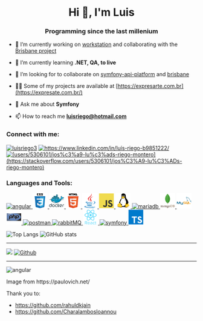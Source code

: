 <h1 align="center">Hi 👋, I'm Luis</h1>
<h3 align="center">Programming since the last millenium</h3>

- 🔭 I’m currently working on [workstation](https://github.com/luisriego/workstation) and collaborating with the [Brisbane project](https://github.com/codenip-tech/brisbane)

- 🌱 I’m currently learning **.NET, QA, to live**

- 👯 I’m looking for to collaborate on [symfony-api-platform](https://github.com/JuanWilde/symfony-api-platform) and [brisbane](https://github.com/codenip-tech/brisbane)

- 👨‍💻 Some of my projects are available at [https://expresarte.com.br](https://expresate.com.br/)

- 💬 Ask me about **Symfony**

- 📫 How to reach me **luisriego@hotmail.com**

<h3 align="left">Connect with me:</h3>
<p align="left">
<a href="https://twitter.com/luisriego3" target="blank"><img align="center" src="https://raw.githubusercontent.com/rahuldkjain/github-profile-readme-generator/master/src/images/icons/Social/twitter.svg" alt="luisriego3" height="30" width="40" /></a>
<a href="https://www.linkedin.com/in/luís-riego-b9851222/" target="blank"><img align="center" src="https://raw.githubusercontent.com/rahuldkjain/github-profile-readme-generator/master/src/images/icons/Social/linked-in-alt.svg" alt="https://www.linkedin.com/in/luís-riego-b9851222/" height="30" width="40" /></a>
<a href="https://stackoverflow.com/users/5306101/jos%c3%a9-lu%c3%ads-riego-montero" target="blank"><img align="center" src="https://raw.githubusercontent.com/rahuldkjain/github-profile-readme-generator/master/src/images/icons/Social/stack-overflow.svg" alt="[users/5306101/jos%c3%a9-lu%c3%ads-riego-montero](https://stackoverflow.com/users/5306101/jos%C3%A9-lu%C3%ADs-riego-montero)" height="30" width="40" /></a>
</p>

<h3 align="left">Languages and Tools:</h3>
<p align="left"> <a href="https://angular.io" target="_blank"> <img src="https://angular.io/assets/images/logos/angular/angular.svg" alt="angular" width="40" height="40"/> </a> <a href="https://www.w3schools.com/css/" target="_blank"> <img src="https://raw.githubusercontent.com/devicons/devicon/master/icons/css3/css3-original-wordmark.svg" alt="css3" width="40" height="40"/> </a> <a href="https://www.docker.com/" target="_blank"> <img src="https://raw.githubusercontent.com/devicons/devicon/master/icons/docker/docker-original-wordmark.svg" alt="docker" width="40" height="40"/> </a> <a href="https://www.w3.org/html/" target="_blank"> <img src="https://raw.githubusercontent.com/devicons/devicon/master/icons/html5/html5-original-wordmark.svg" alt="html5" width="40" height="40"/> </a> <a href="https://www.java.com" target="_blank"> <img src="https://raw.githubusercontent.com/devicons/devicon/master/icons/java/java-original.svg" alt="java" width="40" height="40"/> </a> <a href="https://developer.mozilla.org/en-US/docs/Web/JavaScript" target="_blank"> <img src="https://raw.githubusercontent.com/devicons/devicon/master/icons/javascript/javascript-original.svg" alt="javascript" width="40" height="40"/> </a> <a href="https://www.linux.org/" target="_blank"> <img src="https://raw.githubusercontent.com/devicons/devicon/master/icons/linux/linux-original.svg" alt="linux" width="40" height="40"/> </a> <a href="https://mariadb.org/" target="_blank"> <img src="https://www.vectorlogo.zone/logos/mariadb/mariadb-icon.svg" alt="mariadb" width="40" height="40"/> </a> <a href="https://www.mongodb.com/" target="_blank"> <img src="https://raw.githubusercontent.com/devicons/devicon/master/icons/mongodb/mongodb-original-wordmark.svg" alt="mongodb" width="40" height="40"/> </a> <a href="https://www.mysql.com/" target="_blank"> <img src="https://raw.githubusercontent.com/devicons/devicon/master/icons/mysql/mysql-original-wordmark.svg" alt="mysql" width="40" height="40"/> </a> <a href="https://www.php.net" target="_blank"> <img src="https://raw.githubusercontent.com/devicons/devicon/master/icons/php/php-original.svg" alt="php" width="40" height="40"/> </a> <a href="https://postman.com" target="_blank"> <img src="https://www.vectorlogo.zone/logos/getpostman/getpostman-icon.svg" alt="postman" width="40" height="40"/> </a> <a href="https://www.rabbitmq.com" target="_blank"> <img src="https://www.vectorlogo.zone/logos/rabbitmq/rabbitmq-icon.svg" alt="rabbitMQ" width="40" height="40"/> </a> <a href="https://reactjs.org/" target="_blank"> <img src="https://raw.githubusercontent.com/devicons/devicon/master/icons/react/react-original-wordmark.svg" alt="react" width="40" height="40"/> </a> <a href="https://symfony.com" target="_blank"> <img src="https://symfony.com/logos/symfony_black_03.svg" alt="symfony" width="40" height="40"/> </a> <a href="https://www.typescriptlang.org/" target="_blank"> <img src="https://raw.githubusercontent.com/devicons/devicon/master/icons/typescript/typescript-original.svg" alt="typescript" width="40" height="40"/> </a> </p>

![Top Langs](https://github-readme-stats.vercel.app/api/top-langs/?username=luisriego&theme=tokyonight)
![GitHub stats](https://github-readme-stats.vercel.app/api?username=luisriego&show_icons=true&theme=tokyonight)

---
![](https://visitor-badge.laobi.icu/badge?page_id=luisriego.luisriego)
[![Github](https://img.shields.io/github/followers/luisriego?label=Follow&style=social)](https://github.com/luisriego)

---
<img src="https://paulovich.net/static/hexagonal-1.png" alt="angular" />
<p>Image from https://paulovich.net/</p>

Thank you to:
- https://github.com/rahuldkjain
- https://github.com/CharalambosIoannou
